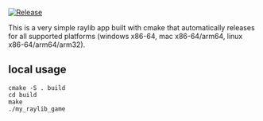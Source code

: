 [![Release](https://github.com/konsumer/demo-ci-cross-compile/actions/workflows/release.yml/badge.svg)](https://github.com/konsumer/demo-ci-cross-compile/actions/workflows/release.yml)

This is a very simple raylib app built with cmake that automatically releases for all supported platforms (windows x86-64, mac x86-64/arm64, linux x86-64/arm64/arm32).

## local usage

```
cmake -S . build
cd build
make
./my_raylib_game
```